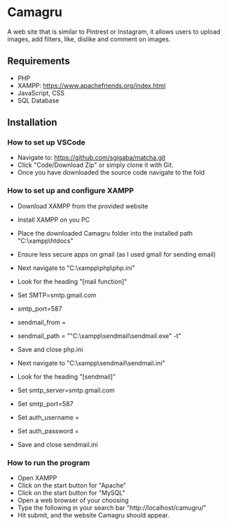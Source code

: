 # Camagru

A web site that is similar to Pintrest or Instagram, it allows users to upload images, add filters, like, dislike and comment on images.

## Requirements
- PHP
- XAMPP: https://www.apachefriends.org/index.html
- JavaScript, CSS
- SQL Database

## Installation
### How to set up VSCode
- Navigate to: https://github.com/sgigaba/matcha.git
- Click "Code/Download Zip" or simply clone it with Git.
- Once you have downloaded the source code navigate to the fold

### How to set up and configure XAMPP
- Download XAMPP from the provided website
- Install XAMPP on you PC
- Place the downloaded Camagru folder into the installed path "C:\xampp\htdocs\"
- Ensure less secure apps on gmail (as I used gmail for sending email)

- Next navigate to "C:\xampp\php\php.ini"
- Look for the heading "[mail function]"
- Set SMTP=smtp.gmail.com
- smtp_port=587
- sendmail_from = <ENTER YOUR EMAIL HERE>
- sendmail_path = "\"C:\xampp\sendmail\sendmail.exe\" -t"
- Save and close php.ini

- Next navigate to "C:\xampp\sendmail\sendmail.ini"
- Look for the heading "[sendmail]"
- Set smtp_server=smtp.gmail.com
- Set smtp_port=587
- Set auth_username = <ENTER YOUR EMAIL HERE>
- Set auth_password = <ENTER YOUR GMAIL PASSWORD>
- Save and close sendmail.ini

### How to run the program
- Open XAMPP
- Click on the start button for "Apache"
- Click on the start button for "MySQL"
- Open a web browser of your choosing
- Type the following in your search bar "http://localhost/camugru/"
- Hit submit, and the website Camagru should appear.
